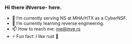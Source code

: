 ### Hi there iNverse- here.

[]()
- 🔭 I’m currently serving NS at MHA/HTX as a CyberNSF.
- 🌱 I’m currently learning reverse engineering.
- 📫 How to reach me: me@inve.rs
- ⚡ Fun fact: I like rust 🦀
